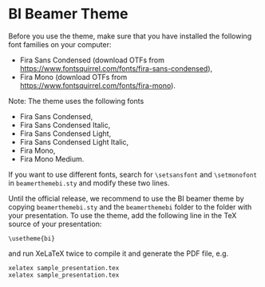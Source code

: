 # BI Beamer Theme

Before you use the theme, make sure that you have installed the following font families on your computer:

- Fira Sans Condensed (download OTFs from https://www.fontsquirrel.com/fonts/fira-sans-condensed),
- Fira Mono (download OTFs from https://www.fontsquirrel.com/fonts/fira-mono).

Note: The theme uses the following fonts
- Fira Sans Condensed,
- Fira Sans Condensed Italic,
- Fira Sans Condensed Light,
- Fira Sans Condensed Light Italic,
- Fira Mono,
- Fira Mono Medium.

If you want to use different fonts, search for `\setsansfont` and `\setmonofont` in `beamerthemebi.sty` and modify these two lines.

Until the official release, we recommend to use the BI beamer theme by copying `beamerthemebi.sty` and the `beamerthemebi` folder to the folder with your presentation. To use the theme, add the following line in the TeX source of your presentation:
```TeX
\usetheme{bi}
```
and run XeLaTeX twice to compile it and generate the PDF file, e.g.
```
xelatex sample_presentation.tex
xelatex sample_presentation.tex
```
